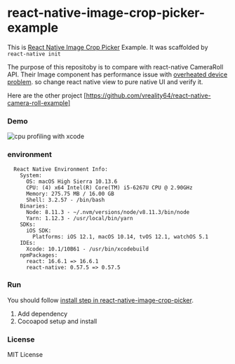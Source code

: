 # react-native-image-crop-picker-example
This is [React Native Image Crop Picker](https://github.com/ivpusic/react-native-image-crop-picker) Example. It was scaffolded by `react-native init`

The purpose of this repositoby is to compare with react-native CameraRoll API. Their Image component has performance issue with [overheated device problem](https://github.com/facebook/react-native/issues/22393). so change react native view to pure native UI and verify it.

Here are the other project [https://github.com/vreality64/react-native-camera-roll-example]

### Demo

![cpu profiling with xcode](https://user-images.githubusercontent.com/886706/49022267-c9c20b00-f1d7-11e8-8ee2-8366e6e27216.gif)

### environment

```text
  React Native Environment Info:
    System:
      OS: macOS High Sierra 10.13.6
      CPU: (4) x64 Intel(R) Core(TM) i5-6267U CPU @ 2.90GHz
      Memory: 275.75 MB / 16.00 GB
      Shell: 3.2.57 - /bin/bash
    Binaries:
      Node: 8.11.3 - ~/.nvm/versions/node/v8.11.3/bin/node
      Yarn: 1.12.3 - /usr/local/bin/yarn
    SDKs:
      iOS SDK:
        Platforms: iOS 12.1, macOS 10.14, tvOS 12.1, watchOS 5.1
    IDEs:
      Xcode: 10.1/10B61 - /usr/bin/xcodebuild
    npmPackages:
      react: 16.6.1 => 16.6.1
      react-native: 0.57.5 => 0.57.5
```

### Run

You should follow [install step in react-native-image-crop-picker](https://github.com/ivpusic/react-native-image-crop-picker#install).

1. Add dependency
2. Cocoapod setup and install

### License

MIT License